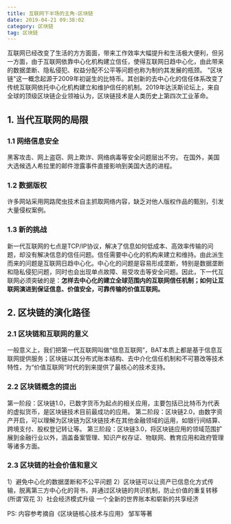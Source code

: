 ```yaml
---
title: 互联网下半场的主角-区块链
date: 2019-04-21 09:38:02
category: 区块链
tag: 区块链
---
```


互联网已经改变了生活的方方面面，带来工作效率大幅提升和生活极大便利，但另一方面，由于互联网依靠中心化机构建立信任，使得互联网日趋中心化，由此带来的数据垄断、隐私侵犯、权益分配不公平等问题也称为制约其发展的瓶颈。
"区块链"这一概念起源于2009年初诞生的比特币。其创新的去中心化的信任体系改变了传统互联网依托中心化机构建立和维护信任的机制。2019年达沃斯论坛上，来自全球的顶级区块链企业领袖认为，区块链技术是人类历史上第四次工业革命。

## 1. 当代互联网的局限

### 1.1 网络信息安全 

黑客攻击、网上盗窃、网上欺诈、网络病毒等安全问题层出不穷。 在国外，美国大选候选人希拉里的邮件泄露事件直接影响到美国大选的进程。

### 1.2 数据版权

许多网站采用网路爬虫技术自主抓取网络内容，缺乏对他人版权作品的甄别，引发大量侵权案例。

### 1.3 新的挑战

新一代互联网的七点是TCP/IP协议，解决了信息如何低成本、高效率传输的问题，却没有解决信息的信任问题。信任需要中心化的机构来建立和维持。由此派生而来的问题是互联网日趋中心化。中心化的问题是容易形成垄断，特别是数据垄断和隐私侵犯问题，同时也会出现单点故障、易受攻击等安全问题。因此，下一代互联网必须突破的是：**怎样去中心化的建立全球范围内的互联网信任机制；如何让互联网演进到保证信息、价值安全，可靠传输的价值互联网。**

## 2. 区块链的演化路径

### 2.1 区块链和互联网的意义

一般意义上，我们把第一代互联网叫做“信息互联网”，BAT本质上都是基于信息互联网提供服务；区块链以其分布式账本结构、去中介化信任机制和不可篡改等技术特性，为“价值互联网”时代的到来提供了最核心的技术支持。

### 2.2 区块链概念的提出

第一阶段：区块链1.0，已数字货币为起点的相关应用，主要包括已比特币为代表的虚拟货币，是区块链技术目前最成功的应用。
第二阶段：区块链2.0，由数字资产开启，可以理解为区块链为区块链技术在其他金融领域的运用，如银行间结算、跨境支付、股权登记转让等。
第三阶段：区块链3.0，将区块链应用的领域范围扩展到金融行业以外，涵盖备案管理、知识产权存证、物联网、教育应用和政府管理等诸多方面。

### 2.3 区块链的社会价值和意义

1）避免中心化的数据垄断和不公平问题
2）区块链可以让资产已信息化方式传输，脱离第三方中心化的背书，并通过区块链的共识机制，防止价值的重复转移(所谓‘双花
3）社会经济模式升级 一个全新的世界账本和崭新的共享经济

PS: 内容参考摘自《区块链核心技术与应用》 邹军等著

